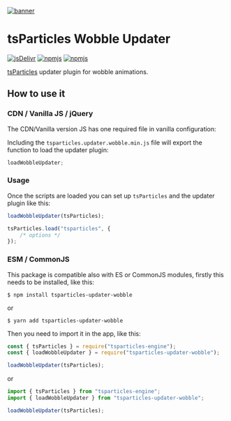 [![banner](https://particles.js.org/images/banner2.png)](https://particles.js.org)

# tsParticles Wobble Updater

[![jsDelivr](https://data.jsdelivr.com/v1/package/npm/tsparticles-updater-wobble/badge)](https://www.jsdelivr.com/package/npm/tsparticles-updater-wobble)
[![npmjs](https://badge.fury.io/js/tsparticles-updater-wobble.svg)](https://www.npmjs.com/package/tsparticles-updater-wobble)
[![npmjs](https://img.shields.io/npm/dt/tsparticles-updater-wobble)](https://www.npmjs.com/package/tsparticles-updater-wobble)

[tsParticles](https://github.com/matteobruni/tsparticles) updater plugin for wobble animations.

## How to use it

### CDN / Vanilla JS / jQuery

The CDN/Vanilla version JS has one required file in vanilla configuration:

Including the `tsparticles.updater.wobble.min.js` file will export the function to load the updater plugin:

```javascript
loadWobbleUpdater;
```

### Usage

Once the scripts are loaded you can set up `tsParticles` and the updater plugin like this:

```javascript
loadWobbleUpdater(tsParticles);

tsParticles.load("tsparticles", {
    /* options */
});
```

### ESM / CommonJS

This package is compatible also with ES or CommonJS modules, firstly this needs to be installed, like this:

```shell
$ npm install tsparticles-updater-wobble
```

or

```shell
$ yarn add tsparticles-updater-wobble
```

Then you need to import it in the app, like this:

```javascript
const { tsParticles } = require("tsparticles-engine");
const { loadWobbleUpdater } = require("tsparticles-updater-wobble");

loadWobbleUpdater(tsParticles);
```

or

```javascript
import { tsParticles } from "tsparticles-engine";
import { loadWobbleUpdater } from "tsparticles-updater-wobble";

loadWobbleUpdater(tsParticles);
```
